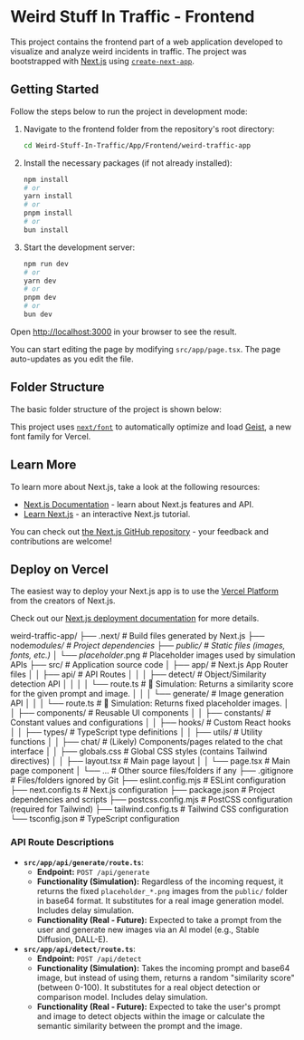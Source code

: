 # Weird Stuff In Traffic - Frontend

This project contains the frontend part of a web application developed to visualize and analyze weird incidents in traffic. The project was bootstrapped with [Next.js](https://nextjs.org/) using [`create-next-app`](https://nextjs.org/docs/app/api-reference/cli/create-next-app).

## Getting Started

Follow the steps below to run the project in development mode:

1.  Navigate to the frontend folder from the repository's root directory:
    ```bash
    cd Weird-Stuff-In-Traffic/App/Frontend/weird-traffic-app
    ```
2.  Install the necessary packages (if not already installed):
    ```bash
    npm install
    # or
    yarn install
    # or
    pnpm install
    # or
    bun install
    ```
3.  Start the development server:
    ```bash
    npm run dev
    # or
    yarn dev
    # or
    pnpm dev
    # or
    bun dev
    ```

Open [http://localhost:3000](http://localhost:3000) in your browser to see the result.

You can start editing the page by modifying `src/app/page.tsx`. The page auto-updates as you edit the file.

## Folder Structure

The basic folder structure of the project is shown below:

This project uses [`next/font`](https://nextjs.org/docs/app/building-your-application/optimizing/fonts) to automatically optimize and load [Geist](https://vercel.com/font), a new font family for Vercel.

## Learn More

To learn more about Next.js, take a look at the following resources:

- [Next.js Documentation](https://nextjs.org/docs) - learn about Next.js features and API.
- [Learn Next.js](https://nextjs.org/learn) - an interactive Next.js tutorial.

You can check out [the Next.js GitHub repository](https://github.com/vercel/next.js) - your feedback and contributions are welcome!

## Deploy on Vercel

The easiest way to deploy your Next.js app is to use the [Vercel Platform](https://vercel.com/new?utm_medium=default-template&filter=next.js&utm_source=create-next-app&utm_campaign=create-next-app-readme) from the creators of Next.js.

Check out our [Next.js deployment documentation](https://nextjs.org/docs/app/building-your-application/deploying) for more details.

weird-traffic-app/
├── .next/ # Build files generated by Next.js
├── node*modules/ # Project dependencies
├── public/ # Static files (images, fonts, etc.)
│ └── placeholder*.png # Placeholder images used by simulation APIs
├── src/ # Application source code
│ ├── app/ # Next.js App Router files
│ │ ├── api/ # API Routes
│ │ │ ├── detect/ # Object/Similarity detection API
│ │ │ │ └── route.ts # 🚦 Simulation: Returns a similarity score for the given prompt and image.
│ │ │ └── generate/ # Image generation API
│ │ │ └── route.ts # 🚦 Simulation: Returns fixed placeholder images.
│ │ ├── components/ # Reusable UI components
│ │ ├── constants/ # Constant values and configurations
│ │ ├── hooks/ # Custom React hooks
│ │ ├── types/ # TypeScript type definitions
│ │ ├── utils/ # Utility functions
│ │ ├── chat/ # (Likely) Components/pages related to the chat interface
│ │ ├── globals.css # Global CSS styles (contains Tailwind directives)
│ │ ├── layout.tsx # Main page layout
│ │ └── page.tsx # Main page component
│ └── ... # Other source files/folders if any
├── .gitignore # Files/folders ignored by Git
├── eslint.config.mjs # ESLint configuration
├── next.config.ts # Next.js configuration
├── package.json # Project dependencies and scripts
├── postcss.config.mjs # PostCSS configuration (required for Tailwind)
├── tailwind.config.ts # Tailwind CSS configuration
└── tsconfig.json # TypeScript configuration

### API Route Descriptions

- **`src/app/api/generate/route.ts`**:
  - **Endpoint:** `POST /api/generate`
  - **Functionality (Simulation):** Regardless of the incoming request, it returns the fixed `placeholder_*.png` images from the `public/` folder in base64 format. It substitutes for a real image generation model. Includes delay simulation.
  - **Functionality (Real - Future):** Expected to take a prompt from the user and generate new images via an AI model (e.g., Stable Diffusion, DALL-E).
- **`src/app/api/detect/route.ts`**:
  - **Endpoint:** `POST /api/detect`
  - **Functionality (Simulation):** Takes the incoming prompt and base64 image, but instead of using them, returns a random "similarity score" (between 0-100). It substitutes for a real object detection or comparison model. Includes delay simulation.
  - **Functionality (Real - Future):** Expected to take the user's prompt and image to detect objects within the image or calculate the semantic similarity between the prompt and the image.
